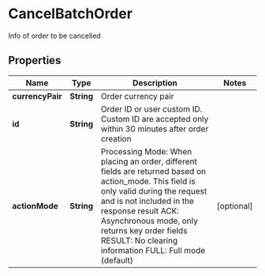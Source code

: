 
# CancelBatchOrder

Info of order to be cancelled

## Properties

Name | Type | Description | Notes
------------ | ------------- | ------------- | -------------
**currencyPair** | **String** | Order currency pair | 
**id** | **String** | Order ID or user custom ID. Custom ID are accepted only within 30 minutes after order creation | 
**actionMode** | **String** | Processing Mode: When placing an order, different fields are returned based on action_mode. This field is only valid during the request and is not included in the response result ACK: Asynchronous mode, only returns key order fields RESULT: No clearing information FULL: Full mode (default) |  [optional]

